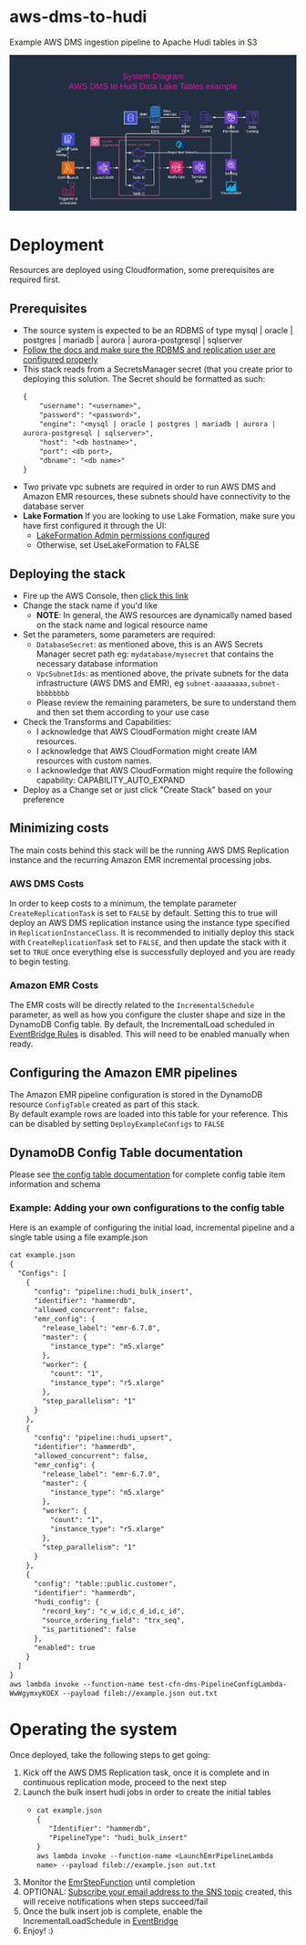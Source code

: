 # aws-dms-to-hudi
Example AWS DMS ingestion pipeline to Apache Hudi tables in S3

![](docs/diagram.png)   

# Deployment    
Resources are deployed using Cloudformation, some prerequisites are required first.

## Prerequisites   

* The source system is expected to be an RDBMS of type mysql | oracle | postgres | mariadb | aurora | aurora-postgresql | sqlserver 
* [Follow the docs and make sure the RDBMS and replication user are configured properly](https://docs.aws.amazon.com/dms/latest/userguide/CHAP_Source.html)
* This stack reads from a SecretsManager secret (that you create prior to deploying this solution. The Secret should be formatted as such:
    ```
    {
        "username": "<username>",
        "password": "<password>",
        "engine": "<mysql | oracle | postgres | mariadb | aurora | aurora-postgresql | sqlserver>",
        "host": "<db hostname>",
        "port": <db port>,
        "dbname": "<db name>"
    }
    ```   
* Two private vpc subnets are required in order to run AWS DMS and Amazon EMR resources, these subnets should have connectivity to the database server
* **Lake Formation** If you are looking to use Lake Formation, make sure you have first configured it through the UI:
  * [LakeFormation Admin permissions configured](https://catalog.us-east-1.prod.workshops.aws/v2/workshops/78572df7-d2ee-4f78-b698-7cafdb55135d/en-US/lakeformation-basics/datalake-administrator)
  * Otherwise, set UseLakeFormation to FALSE

## Deploying the stack

* Fire up the AWS Console, then [click this link](https://console.aws.amazon.com/cloudformation/home?region=us-east-1#/stacks/quickcreate?templateUrl=https%3A%2F%2Faws-dms-to-hudi-example.s3.amazonaws.com%2Fartifacts%2Faws-dms-to-hudi.yaml&stackName=dms-to-hudi)
* Change the stack name if you'd like
  * **NOTE**: In general, the AWS resources are dynamically named based on the stack name and logical resource name 
* Set the parameters, some parameters are required:
  * `DatabaseSecret`: as mentioned above, this is an AWS Secrets Manager secret path eg: `mydatabase/mysecret` that contains the necessary database information
  * `VpcSubnetIds`: as mentioned above, the private subnets for the data infrastructure (AWS DMS and EMR), eg `subnet-aaaaaaaa,subnet-bbbbbbbb`
  * Please review the remaining parameters, be sure to understand them and then set them according to your use case
* Check the Transforms and Capabilities:
  * I acknowledge that AWS CloudFormation might create IAM resources.
  * I acknowledge that AWS CloudFormation might create IAM resources with custom names.
  * I acknowledge that AWS CloudFormation might require the following capability: CAPABILITY_AUTO_EXPAND
* Deploy as a Change set or just click "Create Stack" based on your preference
  
## Minimizing costs    
The main costs behind this stack will be the running AWS DMS Replication instance and the recurring Amazon EMR incremental processing jobs.    

### AWS DMS Costs   
In order to keep costs to a minimum, the template parameter `CreateReplicationTask` is set to `FALSE` by default. 
Setting this to true will deploy an AWS DMS replication instance using the instance type specified in `ReplicationInstanceClass`.
It is recommended to initially deploy this stack with `CreateReplicationTask` set to `FALSE`, and then update the stack with it set to `TRUE` once everything else is successfully deployed and you are ready to begin testing.   

### Amazon EMR Costs   
The EMR costs will be directly related to the `IncrementalSchedule` parameter, as well as how you configure the cluster shape and size in the DynamoDB Config table.
By default, the IncrementalLoad scheduled in [EventBridge Rules](https://us-east-1.console.aws.amazon.com/events/home?region=us-east-1#/rules) is disabled. This will need to be enabled manually when ready.

## Configuring the Amazon EMR pipelines    
The Amazon EMR pipeline configuration is stored in the DynamoDB resource `ConfigTable` created as part of this stack.   
By default example rows are loaded into this table for your reference. This can be disabled by setting `DeployExampleConfigs` to `FALSE`

## DynamoDB Config Table documentation    
Please see [the config table documentation](docs/config_table.md) for complete config table item information and schema

### Example: Adding your own configurations to the config table

Here is an example of configuring the initial load, incremental pipeline and a single table using a file example.json

```
cat example.json
{
  "Configs": [
    {
      "config": "pipeline::hudi_bulk_insert",
      "identifier": "hammerdb",
      "allowed_concurrent": false,
      "emr_config": {
        "release_label": "emr-6.7.0",
        "master": {
          "instance_type": "m5.xlarge"
        },
        "worker": {
          "count": "1",
          "instance_type": "r5.xlarge"
        },
        "step_parallelism": "1"
      }
    },
    {
      "config": "pipeline::hudi_upsert",
      "identifier": "hammerdb",
      "allowed_concurrent": false,
      "emr_config": {
        "release_label": "emr-6.7.0",
        "master": {
          "instance_type": "m5.xlarge"
        },
        "worker": {
          "count": "1",
          "instance_type": "r5.xlarge"
        },
        "step_parallelism": "1"
      }
    },
    {
      "config": "table::public.customer",
      "identifier": "hammerdb",
      "hudi_config": {
        "record_key": "c_w_id,c_d_id,c_id",
        "source_ordering_field": "trx_seq",
        "is_partitioned": false
      },
      "enabled": true
    }
  ]
}
aws lambda invoke --function-name test-cfn-dms-PipelineConfigLambda-WwWgymxyKOEX --payload fileb://example.json out.txt
```

# Operating the system    
Once deployed, take the following steps to get going:

1. Kick off the AWS DMS Replication task, once it is complete and in continuous replication mode, proceed to the next step
2. Launch the bulk insert hudi jobs in order to create the initial tables
   * ```
     cat example.json
     {
        "Identifier": "hammerdb",
        "PipelineType": "hudi_bulk_insert"
     }
     aws lambda invoke --function-name <LaunchEmrPipelineLambda name> --payload fileb://example.json out.txt
     ```
3. Monitor the [EmrStepFunction](https://us-east-1.console.aws.amazon.com/states/home?region=us-east-1#/statemachines) until completion
4. OPTIONAL: [Subscribe your email address to the SNS topic](https://us-east-1.console.aws.amazon.com/sns/v3/home?region=us-east-1#/subscriptions) created, this will receive notifications when steps succeed/fail
5. Once the bulk insert job is complete, enable the IncrementalLoadSchedule in [EventBridge](https://us-east-1.console.aws.amazon.com/events/home?region=us-east-1#/rules)
6. Enjoy! :)
